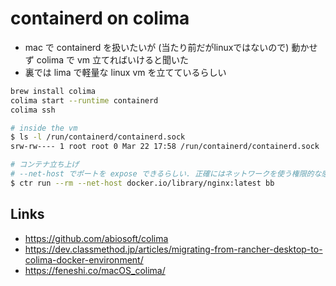 # containerd on colima

- mac で containerd を扱いたいが (当たり前だがlinuxではないので) 動かせず colima で vm 立てればいけると聞いた
- 裏では lima で軽量な linux vm を立てているらしい

```bash
brew install colima
colima start --runtime containerd
colima ssh

# inside the vm
$ ls -l /run/containerd/containerd.sock
srw-rw---- 1 root root 0 Mar 22 17:58 /run/containerd/containerd.sock

# コンテナ立ち上げ
# --net-host でポートを expose できるらしい. 正確にはネットワークを使う権限的な感じかな？
$ ctr run --rm --net-host docker.io/library/nginx:latest bb
```

## Links
- https://github.com/abiosoft/colima
- https://dev.classmethod.jp/articles/migrating-from-rancher-desktop-to-colima-docker-environment/
- https://feneshi.co/macOS_colima/
